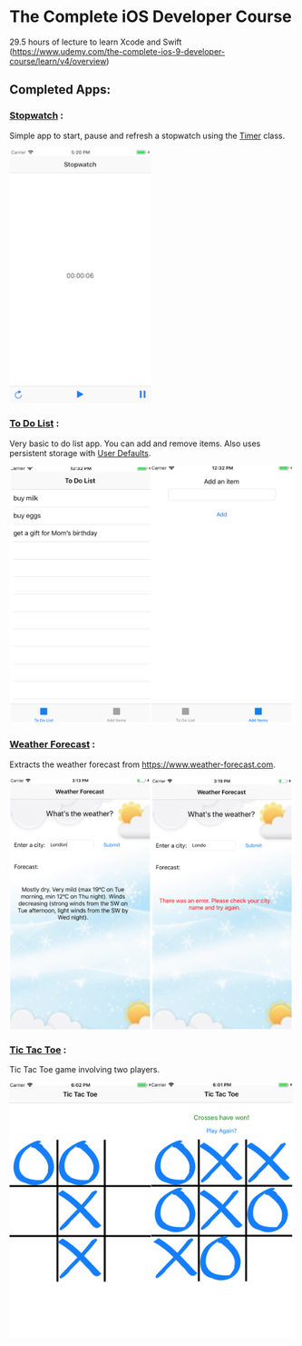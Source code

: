 # The Complete iOS Developer Course

29.5 hours of lecture to learn Xcode and Swift (https://www.udemy.com/the-complete-ios-9-developer-course/learn/v4/overview)

## Completed Apps:

### [Stopwatch](https://github.com/mariesta/app-development/tree/master/Timer%20App) :

Simple app to start, pause and refresh a stopwatch using the [Timer](https://developer.apple.com/documentation/foundation/timer) class.

<img src="stopwatch-screenshot.png" width="250">

### [To Do List](https://github.com/mariesta/app-development/tree/master/To%20Do%20List) :

Very basic to do list app. You can add and remove items. Also uses persistent storage with [User Defaults](https://developer.apple.com/documentation/foundation/userdefaults).

<img src="toDoList-FirstView.png" width="250"><img src="toDoList-SecondView.png" width="250">

### [Weather Forecast](https://github.com/mariesta/app-development/tree/master/Weather%20Forecast) :

Extracts the weather forecast from https://www.weather-forecast.com.

<img src="weatherApp-SuccessMessage.png" width="250"><img src="weatherApp-ErrorMessage.png" width="250">

### [Tic Tac Toe](https://github.com/mariesta/app-development/tree/master/TicTacToe) :

Tic Tac Toe game involving two players.

<img src="TicTacToe-GameInProgress.png" width="250"><img src="TicTacToe-GameWon.png" width="250">
